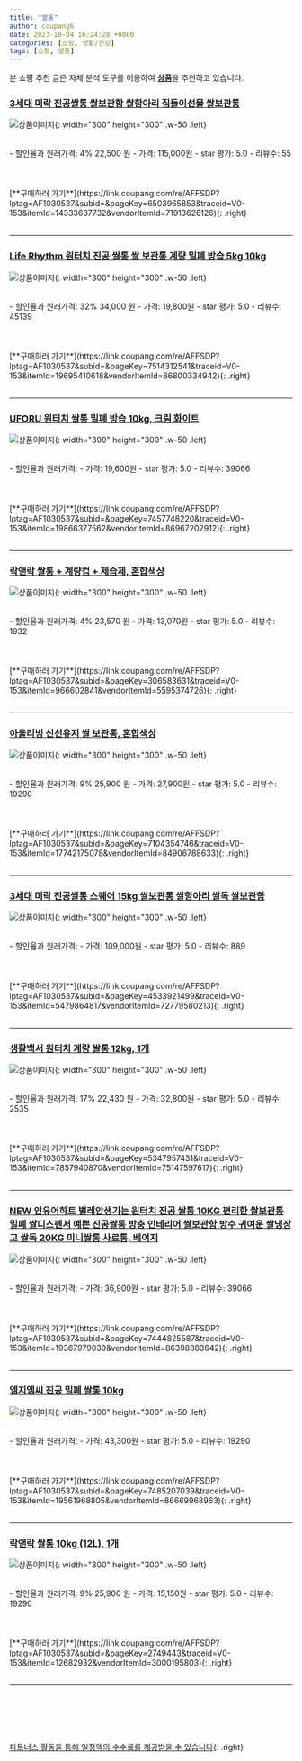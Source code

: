 ```yaml
---
title: "쌀통"
author: coupang6
date: 2023-10-04 16:24:28 +0800
categories: [쇼핑, 생활/건강]
tags: [쇼핑, 쌀통]
---
```


본 쇼핑 추천 글은 자체 분석 도구를 이용하여 [**상품**](https://link.coupang.com/a/bao1ui)을 추천하고 있습니다.

### [3세대 미락 진공쌀통 쌀보관함 쌀항아리 집들이선물 쌀보관통](https://link.coupang.com/re/AFFSDP?lptag=AF1030537&subid=&pageKey=6503965853&traceid=V0-153&itemId=14333637732&vendorItemId=71913626126)

![상품이미지](https://thumbnail8.coupangcdn.com/thumbnails/remote/230x230ex/image/vendor_inventory/4e7c/4d6bd5d9d1b2eaa057b17449f1c9640bb648d1ef994d1d64764eefe8575e.jpg){: width="300" height="300" .w-50 .left}


<br>
- 할인율과 원래가격: 4%  22,500   원
- 가격: 115,000원
- star 평가: 5.0
- 리뷰수: 55
<br>
<br>
<br>
<br>
[**구매하러 가기**](https://link.coupang.com/re/AFFSDP?lptag=AF1030537&subid=&pageKey=6503965853&traceid=V0-153&itemId=14333637732&vendorItemId=71913626126){: .right}
<br>
<br>

---

### [Life Rhythm 원터치 진공 쌀통 쌀 보관통 계량 밀폐 방습 5kg 10kg](https://link.coupang.com/re/AFFSDP?lptag=AF1030537&subid=&pageKey=7514312541&traceid=V0-153&itemId=19695410618&vendorItemId=86800334942)

![상품이미지](https://thumbnail8.coupangcdn.com/thumbnails/remote/230x230ex/image/vendor_inventory/9323/a5ebc6d8847a21a03dd7bfe6dc443d8f0ef717e91037b15c893de93a4b6f.jpg){: width="300" height="300" .w-50 .left}


<br>
- 할인율과 원래가격: 32%  34,000   원
- 가격: 19,800원
- star 평가: 5.0
- 리뷰수: 45139
<br>
<br>
<br>
<br>
[**구매하러 가기**](https://link.coupang.com/re/AFFSDP?lptag=AF1030537&subid=&pageKey=7514312541&traceid=V0-153&itemId=19695410618&vendorItemId=86800334942){: .right}
<br>
<br>

---

### [UFORU 원터치 쌀통 밀폐 방습 10kg, 크림 화이트](https://link.coupang.com/re/AFFSDP?lptag=AF1030537&subid=&pageKey=7457748220&traceid=V0-153&itemId=19866377562&vendorItemId=86967202912)

![상품이미지](https://thumbnail8.coupangcdn.com/thumbnails/remote/230x230ex/image/vendor_inventory/2294/3b76f68d5d39b3d64bf800ca1dbe5481b578380dc4b6757e9714f4f2c31a.jpg){: width="300" height="300" .w-50 .left}


<br>
- 할인율과 원래가격: 
- 가격: 19,600원
- star 평가: 5.0
- 리뷰수: 39066
<br>
<br>
<br>
<br>
[**구매하러 가기**](https://link.coupang.com/re/AFFSDP?lptag=AF1030537&subid=&pageKey=7457748220&traceid=V0-153&itemId=19866377562&vendorItemId=86967202912){: .right}
<br>
<br>

---

### [락앤락 쌀통 + 계량컵 + 제습제, 혼합색상](https://link.coupang.com/re/AFFSDP?lptag=AF1030537&subid=&pageKey=306583631&traceid=V0-153&itemId=966602841&vendorItemId=5595374726)

![상품이미지](https://thumbnail6.coupangcdn.com/thumbnails/remote/230x230ex/image/retail/images/4281707935701540-e866bc53-ce31-4d1b-9e8a-381b27c3aabc.jpg){: width="300" height="300" .w-50 .left}


<br>
- 할인율과 원래가격: 4%  23,570   원
- 가격: 13,070원
- star 평가: 5.0
- 리뷰수: 1932
<br>
<br>
<br>
<br>
[**구매하러 가기**](https://link.coupang.com/re/AFFSDP?lptag=AF1030537&subid=&pageKey=306583631&traceid=V0-153&itemId=966602841&vendorItemId=5595374726){: .right}
<br>
<br>

---

### [아울리빙 신선유지 쌀 보관통, 혼합색상](https://link.coupang.com/re/AFFSDP?lptag=AF1030537&subid=&pageKey=7104354746&traceid=V0-153&itemId=17742175078&vendorItemId=84906788633)

![상품이미지](https://thumbnail9.coupangcdn.com/thumbnails/remote/230x230ex/image/retail/images/4278525372639039-7aef453f-1584-4045-9cfd-b1461edbc5bb.jpg){: width="300" height="300" .w-50 .left}


<br>
- 할인율과 원래가격: 9%  25,900   원
- 가격: 27,900원
- star 평가: 5.0
- 리뷰수: 19290
<br>
<br>
<br>
<br>
[**구매하러 가기**](https://link.coupang.com/re/AFFSDP?lptag=AF1030537&subid=&pageKey=7104354746&traceid=V0-153&itemId=17742175078&vendorItemId=84906788633){: .right}
<br>
<br>

---

### [3세대 미락 진공쌀통 스퀘어 15kg 쌀보관통 쌀항아리 쌀독 쌀보관함](https://link.coupang.com/re/AFFSDP?lptag=AF1030537&subid=&pageKey=4533921499&traceid=V0-153&itemId=5479864817&vendorItemId=72779580213)

![상품이미지](https://thumbnail8.coupangcdn.com/thumbnails/remote/230x230ex/image/vendor_inventory/1c19/2d16646dc7f8d6231bedc9ae82c8cb929cb39af50c5e336a79b7119abbe4.jpg){: width="300" height="300" .w-50 .left}


<br>
- 할인율과 원래가격: 
- 가격: 109,000원
- star 평가: 5.0
- 리뷰수: 889
<br>
<br>
<br>
<br>
[**구매하러 가기**](https://link.coupang.com/re/AFFSDP?lptag=AF1030537&subid=&pageKey=4533921499&traceid=V0-153&itemId=5479864817&vendorItemId=72779580213){: .right}
<br>
<br>

---

### [생활백서 원터치 계량 쌀통 12kg, 1개](https://link.coupang.com/re/AFFSDP?lptag=AF1030537&subid=&pageKey=5347957431&traceid=V0-153&itemId=7857940870&vendorItemId=75147597617)

![상품이미지](https://thumbnail7.coupangcdn.com/thumbnails/remote/230x230ex/image/retail/images/3829250369435244-435378d2-7d09-4aa1-beea-f4fabc5b4e6c.jpg){: width="300" height="300" .w-50 .left}


<br>
- 할인율과 원래가격: 17%  22,430   원
- 가격: 32,800원
- star 평가: 5.0
- 리뷰수: 2535
<br>
<br>
<br>
<br>
[**구매하러 가기**](https://link.coupang.com/re/AFFSDP?lptag=AF1030537&subid=&pageKey=5347957431&traceid=V0-153&itemId=7857940870&vendorItemId=75147597617){: .right}
<br>
<br>

---

### [NEW 인유어하트 벌레안생기는 원터치 진공 쌀통 10KG 편리한 쌀보관통 밀폐 쌀디스펜서 예쁜 진공쌀통 방충 인테리어 쌀보관함 방수 귀여운 쌀냉장고 쌀독 20KG 미니쌀통 사료통, 베이지](https://link.coupang.com/re/AFFSDP?lptag=AF1030537&subid=&pageKey=7444825587&traceid=V0-153&itemId=19367979030&vendorItemId=86398883642)

![상품이미지](https://thumbnail10.coupangcdn.com/thumbnails/remote/230x230ex/image/vendor_inventory/2dc6/f05f8b85ef9f50fd3333a14e1d77d4e373b7c87c634315df153779a8cc63.png){: width="300" height="300" .w-50 .left}


<br>
- 할인율과 원래가격: 
- 가격: 36,900원
- star 평가: 5.0
- 리뷰수: 39066
<br>
<br>
<br>
<br>
[**구매하러 가기**](https://link.coupang.com/re/AFFSDP?lptag=AF1030537&subid=&pageKey=7444825587&traceid=V0-153&itemId=19367979030&vendorItemId=86398883642){: .right}
<br>
<br>

---

### [엠지엠씨 진공 밀폐 쌀통 10kg](https://link.coupang.com/re/AFFSDP?lptag=AF1030537&subid=&pageKey=7485207039&traceid=V0-153&itemId=19561968805&vendorItemId=86669968963)

![상품이미지](https://thumbnail10.coupangcdn.com/thumbnails/remote/230x230ex/image/vendor_inventory/2c35/0ab67cb4d2f43d3b318067b6ed5283b7aa382b4f5b0ff2691a25ecda1eaf.jpg){: width="300" height="300" .w-50 .left}


<br>
- 할인율과 원래가격: 
- 가격: 43,300원
- star 평가: 5.0
- 리뷰수: 19290
<br>
<br>
<br>
<br>
[**구매하러 가기**](https://link.coupang.com/re/AFFSDP?lptag=AF1030537&subid=&pageKey=7485207039&traceid=V0-153&itemId=19561968805&vendorItemId=86669968963){: .right}
<br>
<br>

---

### [락앤락 쌀통 10kg (12L), 1개](https://link.coupang.com/re/AFFSDP?lptag=AF1030537&subid=&pageKey=2749443&traceid=V0-153&itemId=12682932&vendorItemId=3000195803)

![상품이미지](https://thumbnail10.coupangcdn.com/thumbnails/remote/230x230ex/image/retail/images/2289072869844334-38fcf248-42d1-44c8-ac31-bef277ebb2bc.jpg){: width="300" height="300" .w-50 .left}


<br>
- 할인율과 원래가격: 9%  25,900   원
- 가격: 15,150원
- star 평가: 5.0
- 리뷰수: 19290
<br>
<br>
<br>
<br>
[**구매하러 가기**](https://link.coupang.com/re/AFFSDP?lptag=AF1030537&subid=&pageKey=2749443&traceid=V0-153&itemId=12682932&vendorItemId=3000195803){: .right}
<br>
<br>

---
<br><br><br><br><br> [파트너스 활동을 통해 일정액의 수수료를 제공받을 수 있습니다](https://link.coupang.com/a/bao1ui){: .right}